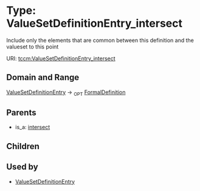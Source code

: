 
# Type: ValueSetDefinitionEntry_intersect


Include only the elements that are common between this definition and the valueset to this point

URI: [tccm:ValueSetDefinitionEntry_intersect](https://hotecosystem.org/tccm/ValueSetDefinitionEntry_intersect)


## Domain and Range

[ValueSetDefinitionEntry](ValueSetDefinitionEntry.md) ->  <sub>OPT</sub> [FormalDefinition](FormalDefinition.md)

## Parents

 *  is_a: [intersect](intersect.md)

## Children


## Used by

 * [ValueSetDefinitionEntry](ValueSetDefinitionEntry.md)
